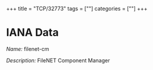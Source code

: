 +++
title = "TCP/32773"
tags = [""]
categories = [""]
+++

# IANA Data

_Name:_ filenet-cm

_Description:_ FileNET Component Manager

